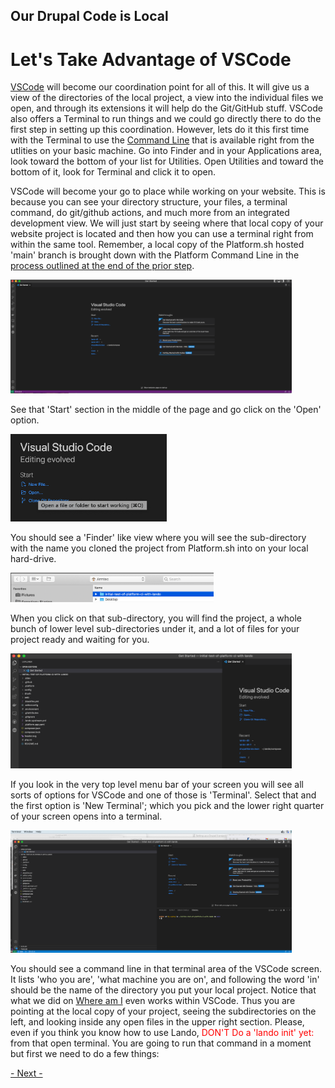 
## Our Drupal Code is Local
# Let's Take Advantage of VSCode

[VSCode](../book/ide.md) will become our coordination point for all of this.  It will give us a view of the directories of the local project, a view into the individual files we open, and through its extensions it will help do the Git/GitHub stuff.  VSCode also offers a Terminal to run things and we could go directly there to do the first step in setting up this coordination.  However, lets do it this first time with the Terminal to use the [Command Line](../book/cheats.md#Terminal-Command-Line-Interface-(CLI)) that is available right from the utlities on your basic machine.  Go into Finder and in your Applications area, look toward the bottom of your list for Utilities.  Open Utilities and toward the bottom of it, look for Terminal and click it to open.

VSCode will become your go to place while working on your website. This is because you can see your directory structure, your files, a terminal command, do git/github actions, and much more from an integrated development view.  We will just start by seeing where that local copy of your website project is located and then how you can use a terminal right from within the same tool. Remember, a local copy of the Platform.sh hosted 'main' branch is brought down with the Platform Command Line in the [process outlined at the end of the prior step](../cicd/bringitlocal.md).

<img src="../cicd/captures/vscodelocaldrupal1.png"  width="450">


See that 'Start' section in the middle of the page and go click on the 'Open' option.

<img src="../cicd/captures/vscodelocaldrupal2.png"  width="250">

You should see a 'Finder' like view where you will see the sub-directory with the name you cloned the project from Platform.sh into on your local hard-drive.

<img src="../cicd/captures/vscodelocaldrupal3.png"  width="325">

When you click on that sub-directory, you will find the project, a whole bunch of lower level sub-directories under it, and a lot of files for your project ready and waiting for you.

<img src="../cicd/captures/vscodelocaldrupal4.png"  width="450">

If you look in the very top level menu bar of your screen you will see all sorts of options for VSCode and one of those is 'Terminal'.   Select that and the first option is 'New Terminal'; which you pick and the lower right quarter of your screen opens into a terminal. 

<img src="../cicd/captures/vscodelocaldrupal5.png"  width="450">

You should see a command line in that terminal area of the VSCode screen.  It lists 'who you are', 'what machine you are on', and following the word 'in' should be the name of the directory you put your local project. Notice that what we did on [Where am I](../book/WhereAmI.md) even works within VSCode.   Thus you are pointing at the local copy of your project, seeing the subdirectories on the left, and looking inside any open files in the upper right section.  Please, even if you think you know how to use Lando, <font color=red>DON'T Do a 'lando init' yet:</font> from that open terminal. You are going to run that command in a moment but first we need to do a few things: 
  
  [- Next -](../cicd/gitignore.md#Do-more-with-.gitignore)




